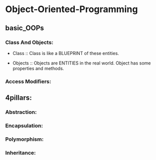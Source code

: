 # Object-Oriented-Programming


## basic_OOPs

### Class And Objects:
- Class :: Class is like a BLUEPRINT of these entities.

- Objects :: Objects are ENTITIES in the real world. Object has some properties and methods.

### Access Modifiers:
  

## 4pillars:
### Abstraction:
### Encapsulation:
### Polymorphism:
### Inheritance:
